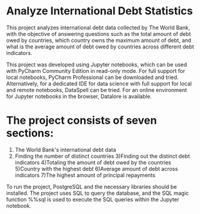 # Analyze International Debt Statistics

This project analyzes international debt data collected by The World Bank, with the objective of answering questions such as the total amount of debt owed by countries, which country owns the maximum amount of debt, and what is the average amount of debt owed by countries across different debt indicators.

This project was developed using Jupyter notebooks, which can be used with PyCharm Community Edition in read-only mode. For full support for local notebooks, PyCharm Professional can be downloaded and tried. Alternatively, for a dedicated IDE for data science with full support for local and remote notebooks, DataSpell can be tried. For an online environment for Jupyter notebooks in the browser, Datalore is available.

# The project consists of seven sections:

1) The World Bank's international debt data
2) Finding the number of distinct countries
3)Finding out the distinct debt indicators
4)Totaling the amount of debt owed by the countries
5)Country with the highest debt
6)Average amount of debt across indicators
7)The highest amount of principal repayments

To run the project, PostgreSQL and the necessary libraries should be installed. The project uses SQL to query the database, and the SQL magic function %%sql is used to execute the SQL queries within the Jupyter notebook.
